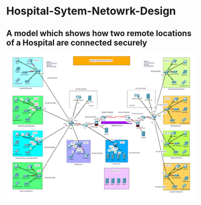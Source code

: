 # Hospital-Sytem-Netowrk-Design
## A model which shows how two remote locations of a Hospital are connected securely

![Screenshot](https://github.com/adnan832/Hospital-Sytem-Netowrk-Design/blob/main/final%20design.png?raw=true)
